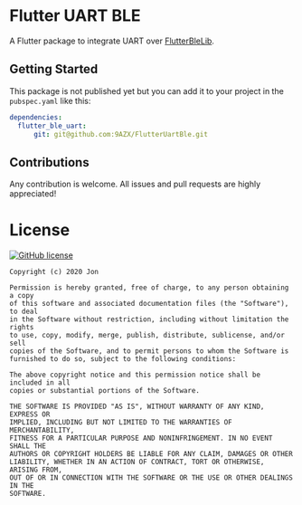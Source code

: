 # Flutter UART BLE

A Flutter package to integrate UART over [FlutterBleLib](https://github.com/Polidea/FlutterBleLib).

## Getting Started

This package is not published yet but you can add it to your project in the `pubspec.yaml` like this:
```yaml
dependencies:
  flutter_ble_uart:
      git: git@github.com:9AZX/FlutterUartBle.git
```

## Contributions

Any contribution is welcome. All issues and pull requests are highly appreciated!

# License

 [![GitHub license](https://img.shields.io/badge/license-MIT-blue.svg)](https://raw.githubusercontent.com/9AZX/FlutterUartBle/master/LICENSE)
 
    Copyright (c) 2020 Jon

    Permission is hereby granted, free of charge, to any person obtaining a copy
    of this software and associated documentation files (the "Software"), to deal
    in the Software without restriction, including without limitation the rights
    to use, copy, modify, merge, publish, distribute, sublicense, and/or sell
    copies of the Software, and to permit persons to whom the Software is
    furnished to do so, subject to the following conditions:

    The above copyright notice and this permission notice shall be included in all
    copies or substantial portions of the Software.

    THE SOFTWARE IS PROVIDED "AS IS", WITHOUT WARRANTY OF ANY KIND, EXPRESS OR
    IMPLIED, INCLUDING BUT NOT LIMITED TO THE WARRANTIES OF MERCHANTABILITY,
    FITNESS FOR A PARTICULAR PURPOSE AND NONINFRINGEMENT. IN NO EVENT SHALL THE
    AUTHORS OR COPYRIGHT HOLDERS BE LIABLE FOR ANY CLAIM, DAMAGES OR OTHER
    LIABILITY, WHETHER IN AN ACTION OF CONTRACT, TORT OR OTHERWISE, ARISING FROM,
    OUT OF OR IN CONNECTION WITH THE SOFTWARE OR THE USE OR OTHER DEALINGS IN THE
    SOFTWARE.